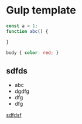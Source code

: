 # Gulp template
```js
const a = 1;
function abc() {

}
```

```css
body { color: red; }
```

## sdfds

* abc
* dgdfg
* dfg
* dfg

[sdfdsf](sdfdsf)
